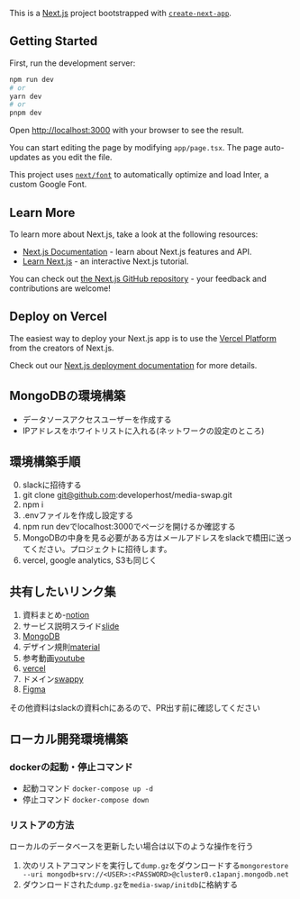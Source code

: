 This is a [Next.js](https://nextjs.org/) project bootstrapped with [`create-next-app`](https://github.com/vercel/next.js/tree/canary/packages/create-next-app).

## Getting Started

First, run the development server:

```bash
npm run dev
# or
yarn dev
# or
pnpm dev
```

Open [http://localhost:3000](http://localhost:3000) with your browser to see the result.

You can start editing the page by modifying `app/page.tsx`. The page auto-updates as you edit the file.

This project uses [`next/font`](https://nextjs.org/docs/basic-features/font-optimization) to automatically optimize and load Inter, a custom Google Font.

## Learn More

To learn more about Next.js, take a look at the following resources:

- [Next.js Documentation](https://nextjs.org/docs) - learn about Next.js features and API.
- [Learn Next.js](https://nextjs.org/learn) - an interactive Next.js tutorial.

You can check out [the Next.js GitHub repository](https://github.com/vercel/next.js/) - your feedback and contributions are welcome!

## Deploy on Vercel

The easiest way to deploy your Next.js app is to use the [Vercel Platform](https://vercel.com/new?utm_medium=default-template&filter=next.js&utm_source=create-next-app&utm_campaign=create-next-app-readme) from the creators of Next.js.

Check out our [Next.js deployment documentation](https://nextjs.org/docs/deployment) for more details.

## MongoDBの環境構築

- データソースアクセスユーザーを作成する
- IPアドレスをホワイトリストに入れる(ネットワークの設定のところ)

## 環境構築手順

0. slackに招待する
1. git clone git@github.com:developerhost/media-swap.git
2. npm i
3. .envファイルを作成し設定する
4. npm run devでlocalhost:3000でページを開けるか確認する
5. MongoDBの中身を見る必要がある方はメールアドレスをslackで橋田に送ってください。プロジェクトに招待します。
6. vercel, google analytics, S3も同じく

## 共有したいリンク集

1. 資料まとめ-[notion](https://ring-brand-8a1.notion.site/web-a21f7d21402e4837bee9dc095379d784?pvs=4)
2. サービス説明スライド[slide](https://docs.google.com/presentation/d/1bpopnTWIMddWTKF0L7PbIC5OX9K09WoX1sfmDqGdR6c/edit?usp=sharing)
3. [MongoDB](https://cloud.mongodb.com/v2/650570ecc24c6674dfe276c1#/overview)
4. デザイン規則[material](https://m3.material.io/components/buttons/overview)
5. 参考動画[youtube](https://www.youtube.com/watch?v=PGPGcKBpAk8&t=18s)
6. [vercel](https://vercel.com/dirtyman69/media-swap)
7. ドメイン[swappy](https://www.swappy.jp/)
8. [Figma](https://www.figma.com/file/hGDNS4SqUcCFPEO7QktPpm/Untitled?type=design&node-id=0-1&mode=design&t=RXinljJlgKGIVOjm-0)

その他資料はslackの資料chにあるので、PR出す前に確認してください
## ローカル開発環境構築
### dockerの起動・停止コマンド
- 起動コマンド `docker-compose up -d`
- 停止コマンド `docker-compose down`
### リストアの方法
ローカルのデータベースを更新したい場合は以下のような操作を行う
1. 次のリストアコマンドを実行して`dump.gz`をダウンロードする`mongorestore --uri mongodb+srv://<USER>:<PASSWORD>@cluster0.c1apanj.mongodb.net`
2. ダウンロードされた`dump.gz`を`media-swap/initdb`に格納する
